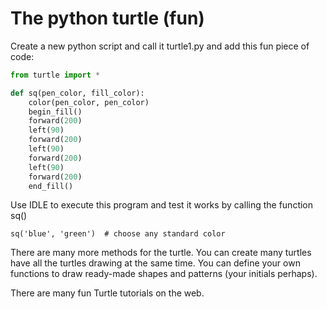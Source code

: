 # The python turtle (fun)

Create a new python script and call it turtle1.py and add this fun piece
of code:

```python
from turtle import *

def sq(pen_color, fill_color):
    color(pen_color, pen_color)
    begin_fill()
    forward(200)
    left(90)
    forward(200)
    left(90)
    forward(200)
    left(90)
    forward(200)
    end_fill()
```

Use IDLE to execute this program and test it works by calling the
function sq()
```
sq('blue', 'green')  # choose any standard color
```

There are many more methods for the turtle. You can create many turtles have all the turtles drawing at the same time. You can define your own functions to draw ready-made shapes and patterns (your initials perhaps).

There are many fun Turtle tutorials on the web.

